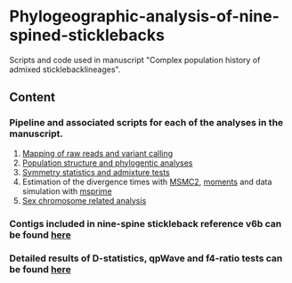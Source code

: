 # Phylogeographic-analysis-of-nine-spined-sticklebacks
Scripts and code used in manuscript "Complex population history of admixed sticklebacklineages".

## Content

### Pipeline and associated scripts for each of the analyses in the manuscript.
1) [Mapping of raw reads and variant calling](https://github.com/XueyunF/nsp_phylogeo/blob/main/Variant_calling/README.md) 
2) [Population structure and phylogentic analyses](https://github.com/XueyunF/nsp_phylogeo/blob/main/Structure_and_Phylogeny/README.md)
3) [Symmetry statistics and admixture tests](https://github.com/XueyunF/nsp_phylogeo/blob/main/Symmetry_and_Admixture/README.md)
4) Estimation of the divergence times with [MSMC2](https://github.com/XueyunF/nsp_phylogeo/blob/main/Divergence_time/MSMC2_pipeline.md), [moments](https://github.com/XueyunF/nsp_phylogeo/blob/main/Divergence_time/Moments_pipeline.md) and data simulation with [msprime](https://github.com/XueyunF/nsp_phylogeo/blob/main/Simulations/README.md)
5) [Sex chromosome related analysis](https://github.com/XueyunF/nsp_phylogeo/blob/main/Sex_chromosome/README.md)

### Contigs included in nine-spine stickleback reference v6b can be found [here](https://github.com/XueyunF/nsp_phylogeo/blob/main/Variant_calling/NSP_V6b.fasta.fai)

### Detailed results of D-statistics, qpWave and f4-ratio tests can be found [here](https://github.com/XueyunF/nsp_phylogeo/tree/main/Tables)
